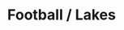 ---
ee_id_thing: '4397'
site: '1'
type: '2'
inv_num: 2017-069
add_credit:
url: 2017-069-football-lakes
title: Football / Lakes
year: '2017'
display_year: '2017'
medium: 1920x1080 H.264/MPEG-4 Part 10 looped digital file (from 11 lossless TIFS),
  media player, 65–75” flatscreen, armature, various cables
dims:
pitch:
ps:
live_url:
youtube:
related_code:
imgs: artwork-title-2017-069-database-dt--IK6r.jpg
subheading:
download:
commission:
related:
layout: things-i-made
---